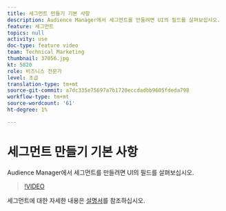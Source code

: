 ```yaml
---
title: 세그먼트 만들기 기본 사항
description: Audience Manager에서 세그먼트를 만들려면 UI의 필드를 살펴보십시오.
feature: 세그먼트
topics: null
activity: use
doc-type: feature video
team: Technical Marketing
thumbnail: 37056.jpg
kt: 5820
role: 비즈니스 전문가
level: 초급
translation-type: tm+mt
source-git-commit: a7dc335e75697a7b1720eccdadbb9605fdeda798
workflow-type: tm+mt
source-wordcount: '61'
ht-degree: 1%

---
```



# 세그먼트 만들기 기본 사항

Audience Manager에서 세그먼트를 만들려면 UI의 필드를 살펴보십시오.

>[!VIDEO](https://video.tv.adobe.com/v/37056/?quality=12&learn=on)

세그먼트에 대한 자세한 내용은 [설명서](https://docs.adobe.com/content/help/en/audience-manager/user-guide/features/segments/segments-purpose.html)를 참조하십시오.
